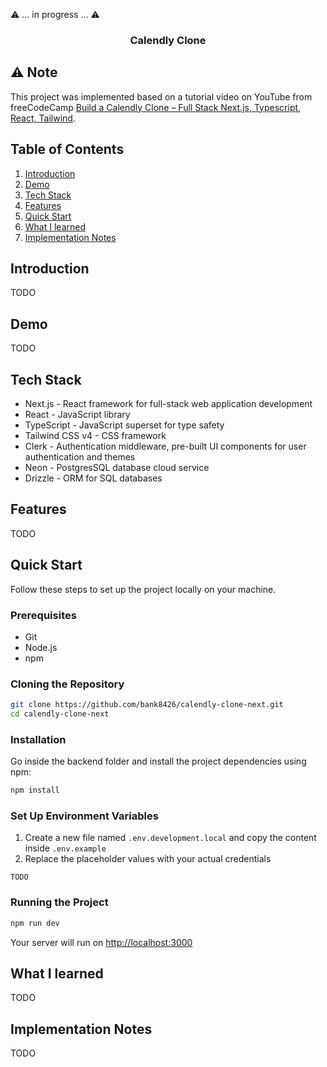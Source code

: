 ⚠️ ... in progress ... ⚠️

<h3 align="center">Calendly Clone</h3>

## ⚠️ Note

This project was implemented based on a tutorial video on YouTube from freeCodeCamp [Build a Calendly Clone – Full Stack Next.js, Typescript, React, Tailwind](https://www.youtube.com/watch?v=cCuvlQvU1eg).

## Table of Contents

1. [Introduction](#introduction)
2. [Demo](#demo)
3. [Tech Stack](#tech-stack)
4. [Features](#features)
5. [Quick Start](#quick-start)
6. [What I learned](#learn)
7. [Implementation Notes](#note)

## <a name="introduction">Introduction</a>

TODO

## <a name="demo">Demo</a>

TODO

<!--
#### Homepage (Rate limit)

<a href="">
  <img src="public/readme/home-rate-limit.png" alt="Rate limit" />
</a> -->

## <a name="tech-stack">Tech Stack</a>

- Next.js - React framework for full-stack web application development
- React - JavaScript library
- TypeScript - JavaScript superset for type safety
- Tailwind CSS v4 - CSS framework
- Clerk - Authentication middleware, pre-built UI components for user authentication and themes
- Neon - PostgresSQL database cloud service
- Drizzle - ORM for SQL databases

## <a name="features">Features</a>

TODO

## <a name="quick-start">Quick Start</a>

Follow these steps to set up the project locally on your machine.

### Prerequisites

- Git
- Node.js
- npm

### Cloning the Repository

```bash
git clone https://github.com/bank8426/calendly-clone-next.git
cd calendly-clone-next
```

### Installation

Go inside the backend folder and install the project dependencies using npm:

```bash
npm install
```

### Set Up Environment Variables

1. Create a new file named `.env.development.local` and copy the content inside `.env.example`
2. Replace the placeholder values with your actual credentials

```env
TODO
```

### Running the Project

```bash
npm run dev
```

Your server will run on [http://localhost:3000](http://localhost:3000/)

## <a name="learn">What I learned</a>

TODO

## <a name="note">Implementation Notes</a>

TODO
